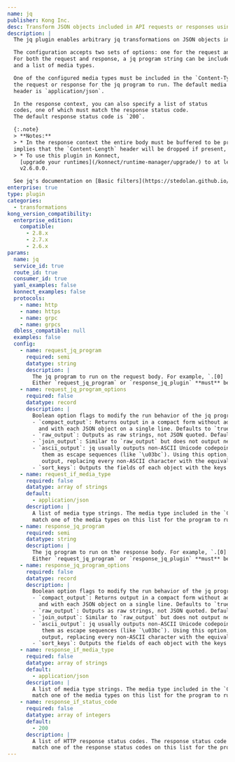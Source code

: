 ```yaml
---
name: jq
publisher: Kong Inc.
desc: Transform JSON objects included in API requests or responses using jq programs.
description: |
  The jq plugin enables arbitrary jq transformations on JSON objects included in API requests or responses.

  The configuration accepts two sets of options: one for the request and another for the response.
  For both the request and response, a jq program string can be included, along with some jq option flags
  and a list of media types.

  One of the configured media types must be included in the `Content-Type` header of
  the request or response for the jq program to run. The default media type in the `Content-Type`
  header is `application/json`.

  In the response context, you can also specify a list of status
  codes, one of which must match the response status code.
  The default response status code is `200`.

  {:.note}
  > **Notes:**
  > * In the response context the entire body must be buffered to be processed. This requirement also
  implies that the `Content-Length` header will be dropped if present, and the body transferred with chunked encoding.
  > * To use this plugin in Konnect,
    [upgrade your runtimes](/konnect/runtime-manager/upgrade/) to at least
    v2.6.0.0.

  See jq's documentation on [Basic filters](https://stedolan.github.io/jq/manual/#Basicfilters) for more information on writing programs with jq.
enterprise: true
type: plugin
categories:
  - transformations
kong_version_compatibility:
  enterprise_edition:
    compatible:
      - 2.8.x
      - 2.7.x
      - 2.6.x
params:
  name: jq
  service_id: true
  route_id: true
  consumer_id: true
  yaml_examples: false
  konnect_examples: false
  protocols:
    - name: http
    - name: https
    - name: grpc
    - name: grpcs
  dbless_compatible: null
  examples: false
  config:
    - name: request_jq_program
      required: semi
      datatype: string
      description: |
        The jq program to run on the request body. For example, `.[0] | { "X-Foo": .foo }`.
        Either `request_jq_program` or `response_jq_plugin` **must** be included in the configuration.
    - name: request_jq_program_options
      required: false
      datatype: record
      description: |
        Boolean option flags to modify the run behavior of the jq program run on the request body.
        - `compact_output`: Returns output in a compact form without additional spacing,
          and with each JSON object on a single line. Defaults to `true`. Set to `false` for "pretty" output.
        - `raw_output`: Outputs as raw strings, not JSON quoted. Default is `false`.
        - `join_output`: Similar to `raw_output` but does not output newline separators. Default is `false`.
        - `ascii_output`: jq usually outputs non-ASCII Unicode codepoints as UTF-8, even if the input specified
           them as escape sequences (like `\u03bc`). Using this option, you can force jq to produce pure ASCII
           output, replacing every non-ASCII character with the equivalent escape sequence. Default is `false`.
        - `sort_keys`: Outputs the fields of each object with the keys in sorted order. Default is `false`.
    - name: request_if_media_type
      required: false
      datatype: array of strings
      default:
        - application/json
      description: |
        A list of media type strings. The media type included in the `Content-Type` request header **must**
        match one of the media types on this list for the program to run.
    - name: response_jq_program
      required: semi
      datatype: string
      description: |
        The jq program to run on the response body. For example, `.[0] | { "X-Foo": .foo }`.
        Either `request_jq_program` or `response_jq_plugin` **must** be included in configuration.
    - name: response_jq_program_options
      required: false
      datatype: record
      description: |
        Boolean option flags to modify the run behavior of the jq program run on the response body.
        - `compact_output`: Returns output in a compact form without additional spacing,
          and with each JSON object on a single line. Defaults to `true`. Set to `false` for "pretty" output.
        - `raw_output`: Outputs as raw strings, not JSON quoted. Default is `false`.
        - `join_output`: Similar to `raw_output` but does not output newline separators. Default is `false`.
        - `ascii_output`: jq usually outputs non-ASCII Unicode codepoints as UTF-8, even if the input specified
           them as escape sequences (like `\u03bc`). Using this option, you can force jq to produce pure ASCII
           output, replacing every non-ASCII character with the equivalent escape sequence. Default is `false`.
        - `sort_keys`: Outputs the fields of each object with the keys in sorted order. Default is `false`.
    - name: response_if_media_type
      required: false
      datatype: array of strings
      default:
        - application/json
      description: |
        A list of media type strings. The media type included in the `Content-Type` response header **must**
        match one of the media types on this list for the program to run.
    - name: response_if_status_code
      required: false
      datatype: array of integers
      default:
        - 200
      description: |
        A list of HTTP response status codes. The response status code **must**
        match one of the response status codes on this list for the program to run.
---
```

